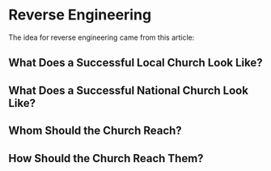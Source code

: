 # Reverse Engineering

The idea for reverse engineering came from this article:

## What Does a Successful Local Church Look Like?

## What Does a Successful National Church Look Like?

## Whom Should the Church Reach?

## How Should the Church Reach Them?